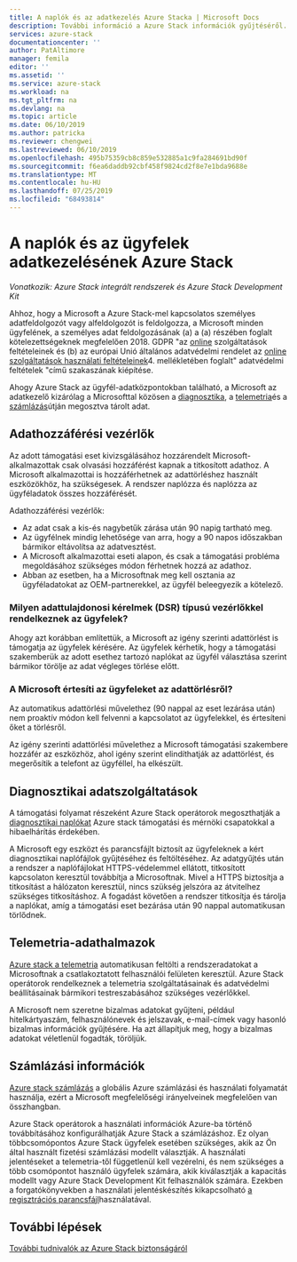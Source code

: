 ```yaml
---
title: A naplók és az adatkezelés Azure Stacka | Microsoft Docs
description: További információ a Azure Stack információk gyűjtéséről.
services: azure-stack
documentationcenter: ''
author: PatAltimore
manager: femila
editor: ''
ms.assetid: ''
ms.service: azure-stack
ms.workload: na
ms.tgt_pltfrm: na
ms.devlang: na
ms.topic: article
ms.date: 06/10/2019
ms.author: patricka
ms.reviewer: chengwei
ms.lastreviewed: 06/10/2019
ms.openlocfilehash: 495b75359cb8c859e532885a1c9fa284691bd90f
ms.sourcegitcommit: f6ea6daddb92cbf458f9824cd2f8e7e1bda9688e
ms.translationtype: MT
ms.contentlocale: hu-HU
ms.lasthandoff: 07/25/2019
ms.locfileid: "68493814"
---
```

# <a name="azure-stack-log-and-customer-data-handling"></a>A naplók és az ügyfelek adatkezelésének Azure Stack 
*Vonatkozik: Azure Stack integrált rendszerek és Azure Stack Development Kit*  

Ahhoz, hogy a Microsoft a Azure Stack-mel kapcsolatos személyes adatfeldolgozót vagy alfeldolgozót is feldolgozza, a Microsoft minden ügyfelének, a személyes adat feldolgozásának (a) a (a) részében foglalt kötelezettségeknek megfelelően 2018. GDPR "az [online](http://www.microsoftvolumelicensing.com/DocumentSearch.aspx?Mode=3&DocumentTypeId=31) szolgáltatások feltételeinek és (b) az európai Unió általános adatvédelmi rendelet az [online szolgáltatások használati feltételeinek](http://www.microsoftvolumelicensing.com/DocumentSearch.aspx?Mode=3&DocumentTypeId=31)4. mellékletében foglalt" adatvédelmi feltételek "című szakaszának kiépítése. 

Ahogy Azure Stack az ügyfél-adatközpontokban található, a Microsoft az adatkezelő kizárólag a Microsofttal közösen a [diagnosztika](azure-stack-configure-on-demand-diagnostic-log-collection.md#using-pep), a [telemetria](azure-stack-telemetry.md)és a [számlázás](azure-stack-usage-reporting.md)útján megosztva tárolt adat.  

## <a name="data-access-controls"></a>Adathozzáférési vezérlők 
Az adott támogatási eset kivizsgálásához hozzárendelt Microsoft-alkalmazottak csak olvasási hozzáférést kapnak a titkosított adathoz. A Microsoft alkalmazottai is hozzáférhetnek az adattörléshez használt eszközökhöz, ha szükségesek. A rendszer naplózza és naplózza az ügyféladatok összes hozzáférését.  

Adathozzáférési vezérlők:
- Az adat csak a kis-és nagybetűk zárása után 90 napig tartható meg.
- Az ügyfélnek mindig lehetősége van arra, hogy a 90 napos időszakban bármikor eltávolítsa az adatvesztést.
- A Microsoft alkalmazottai eseti alapon, és csak a támogatási probléma megoldásához szükséges módon férhetnek hozzá az adathoz. 
- Abban az esetben, ha a Microsoftnak meg kell osztania az ügyféladatokat az OEM-partnerekkel, az ügyfél beleegyezik a kötelező.  

### <a name="what-data-subject-requests-dsr-controls-do-customers-have"></a>Milyen adattulajdonosi kérelmek (DSR) típusú vezérlőkkel rendelkeznek az ügyfelek?
Ahogy azt korábban említettük, a Microsoft az igény szerinti adattörlést is támogatja az ügyfelek kérésére. Az ügyfelek kérhetik, hogy a támogatási szakemberük az adott esethez tartozó naplókat az ügyfél választása szerint bármikor törölje az adat végleges törlése előtt.  

### <a name="does-microsoft-notify-customers-when-the-data-is-deleted"></a>A Microsoft értesíti az ügyfeleket az adattörlésről?
Az automatikus adattörlési művelethez (90 nappal az eset lezárása után) nem proaktív módon kell felvenni a kapcsolatot az ügyfelekkel, és értesíteni őket a törlésről. 

Az igény szerinti adattörlési művelethez a Microsoft támogatási szakembere hozzáfér az eszközhöz, ahol igény szerint elindíthatják az adattörlést, és megerősítik a telefont az ügyféllel, ha elkészült.

## <a name="diagnostic-data"></a>Diagnosztikai adatszolgáltatások
A támogatási folyamat részeként Azure Stack operátorok megoszthatják a [diagnosztikai naplókat](azure-stack-configure-on-demand-diagnostic-log-collection.md#using-pep) Azure stack támogatási és mérnöki csapatokkal a hibaelhárítás érdekében.

A Microsoft egy eszközt és parancsfájlt biztosít az ügyfeleknek a kért diagnosztikai naplófájlok gyűjtéséhez és feltöltéséhez. Az adatgyűjtés után a rendszer a naplófájlokat HTTPS-védelemmel ellátott, titkosított kapcsolaton keresztül továbbítja a Microsoftnak. Mivel a HTTPS biztosítja a titkosítást a hálózaton keresztül, nincs szükség jelszóra az átvitelhez szükséges titkosításhoz. A fogadást követően a rendszer titkosítja és tárolja a naplókat, amíg a támogatási eset bezárása után 90 nappal automatikusan törlődnek.

## <a name="telemetry-data"></a>Telemetria-adathalmazok
[Azure stack a telemetria](azure-stack-telemetry.md) automatikusan feltölti a rendszeradatokat a Microsoftnak a csatlakoztatott felhasználói felületen keresztül. Azure Stack operátorok rendelkeznek a telemetria szolgáltatásainak és adatvédelmi beállításainak bármikori testreszabásához szükséges vezérlőkkel.

A Microsoft nem szeretne bizalmas adatokat gyűjteni, például hitelkártyaszám, felhasználónevek és jelszavak, e-mail-címek vagy hasonló bizalmas információk gyűjtésére. Ha azt állapítjuk meg, hogy a bizalmas adatokat véletlenül fogadták, töröljük. 

## <a name="billing-data"></a>Számlázási információk
[Azure stack számlázás](azure-stack-usage-reporting.md) a globális Azure számlázási és használati folyamatát használja, ezért a Microsoft megfelelőségi irányelveinek megfelelően van összhangban.

Azure Stack operátorok a használati információk Azure-ba történő továbbításához konfigurálhatják Azure Stack a számlázáshoz. Ez olyan többcsomópontos Azure Stack ügyfelek esetében szükséges, akik az Ön által használt fizetési számlázási modellt választják. A használati jelentéseket a telemetria-től függetlenül kell vezérelni, és nem szükséges a több csomópontot használó ügyfelek számára, akik kiválasztják a kapacitás modellt vagy Azure Stack Development Kit felhasználók számára. Ezekben a forgatókönyvekben a használati jelentéskészítés kikapcsolható [a regisztrációs parancsfájl](azure-stack-usage-reporting.md)használatával.


## <a name="next-steps"></a>További lépések 
[További tudnivalók az Azure Stack biztonságáról](azure-stack-security-foundations.md) 
